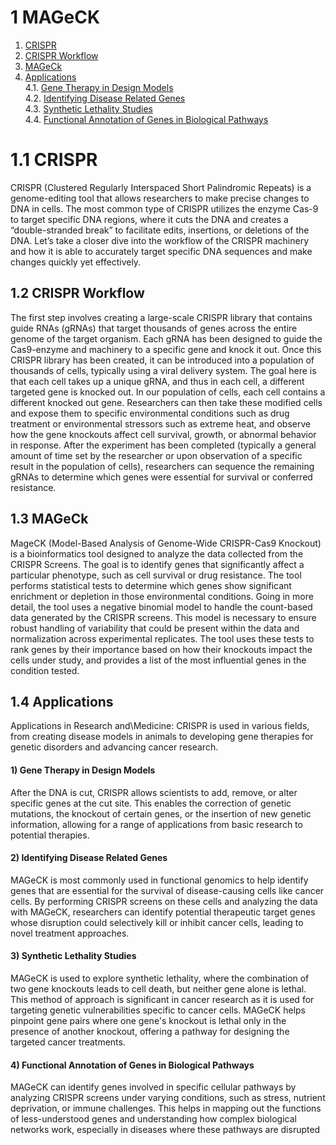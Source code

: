 # 1 MAGeCK
1. [CRISPR](#11)
2. [CRISPR Workflow](#12)
3. [MAGeCk](#13)
4. [Applications](#14)<br>
   4.1. [Gene Therapy in Design Models](#141)<br>
   4.2. [Identifying Disease Related Genes](#142)<br>
   4.3. [Synthetic Lethality Studies](#143)<br>
   4.4. [Functional Annotation of Genes in Biological Pathways](#144)<br>
   
# 1.1 CRISPR
  
CRISPR (Clustered Regularly Interspaced Short Palindromic Repeats) is a genome-editing tool that allows researchers to make precise changes to DNA in cells. The most common 
type of CRISPR utilizes the enzyme Cas-9 to target specific DNA regions, where it cuts the DNA and creates a “double-stranded break” to facilitate edits, insertions, or 
deletions of the DNA. Let’s take a closer dive into the workflow of the CRISPR machinery and how it is able to accurately target specific DNA sequences and make changes quickly 
yet effectively. 

## 1.2 CRISPR Workflow<a name="11"></a>

The first step involves creating a large-scale CRISPR library that contains guide RNAs (gRNAs) that target thousands of genes across the entire genome of the target organism. 
Each gRNA has been designed to guide the Cas9-enzyme and machinery to a specific gene and knock it out. Once this CRISPR library has been created, it can be introduced into a 
population of thousands of cells, typically using a viral delivery system. The goal here is that each cell takes up a unique gRNA, and thus in each cell, a different targeted 
gene is knocked out. In our population of cells, each cell contains a different knocked out gene. Researchers can then take these modified cells and expose them to specific 
environmental conditions such as drug treatment or environmental stressors such as extreme heat, and observe how the gene knockouts affect cell survival, growth, or abnormal 
behavior in response. After the experiment has been completed (typically a general amount of time set by the researcher or upon observation of a specific result in the 
population of cells), researchers can sequence the remaining gRNAs to determine which genes were essential for survival or conferred resistance. 

## 1.3 MAGeCk<a name="12"></a>
MageCK (Model-Based Analysis of Genome-Wide CRISPR-Cas9 Knockout) is a bioinformatics tool designed to analyze the data collected from the CRISPR Screens. The goal is to 
identify genes that significantly affect a particular phenotype, such as cell survival or drug resistance. The tool performs statistical tests to determine which genes show 
significant enrichment or depletion in those environmental conditions. Going in more detail, the tool uses a negative binomial model to handle the count-based data generated 
by the CRISPR screens. This model is necessary to ensure robust handling of variability that could be present within the data and normalization across experimental replicates. 
The tool uses these tests to rank genes by their importance based on how their knockouts impact the cells under study, and provides a list of the most influential genes in the 
condition tested.

## 1.4 Applications<a name="14"></a>
Applications in Research and\Medicine: CRISPR is used in various fields, from creating disease models in animals to developing gene therapies for genetic disorders and advancing
cancer research.

#### 1) Gene Therapy in Design Models<a name="141"></a> 
After the DNA is cut, CRISPR allows scientists to add, remove, or alter specific genes at the cut site. This enables the correction of genetic
mutations, the knockout of certain genes, or the insertion of new genetic information, allowing for a range of applications from basic research to potential therapies. 

#### 2) Identifying Disease Related Genes<a name="14"></a>
MAGeCK is most commonly used in functional genomics to help identify genes that are essential for the survival of disease-causing cells
like  cancer cells. By performing CRISPR screens on these cells and analyzing the data with MAGeCK, researchers can identify potential therapeutic target genes whose
disruption could  selectively kill or inhibit cancer cells, leading to novel treatment approaches.

#### 3) Synthetic Lethality Studies<a name="14"></a>
MAGeCK is used to explore synthetic lethality, where the combination of two gene knockouts leads to cell death, but  neither gene alone is
lethal. This method of approach is significant in cancer research as it is used for targeting genetic vulnerabilities specific to cancer cells. MAGeCK helps pinpoint gene
pairs where one gene's knockout is lethal only in the presence of another knockout, offering a pathway for designing the targeted cancer treatments.

#### 4) Functional Annotation of Genes in Biological Pathways<a name="14"></a>
MAGeCK can identify genes involved in specific cellular pathways by analyzing CRISPR screens under varying conditions,
such as stress, nutrient deprivation, or immune challenges. This helps in mapping out the functions of less-understood genes and understanding how complex biological
networks work, especially in diseases where these pathways are disrupted

